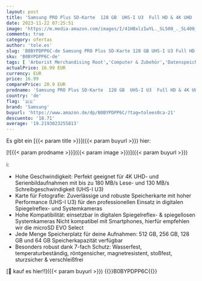 ```yaml
---
layout: post
title: 'Samsung PRO Plus SD-Karte  128 GB  UHS-I U3  Full HD & 4K UHD  180 MB/s Lesen  130 MB/s Schreiben  Speicherkarte für Spiegelreflexkameras und Systemkameras   MB-SD128S/EU'
date: 2023-11-22 07:25:51
image: 'https://m.media-amazon.com/images/I/41HBxlzIwYL._SL500_._SL400_.jpg'
comments: true
category: ofertas
author: 'tole.es'
slug: 'B0BYPDPP6C-de Samsung PRO Plus SD-Karte 128 GB UHS-I U3 Full HD & 4K UHD...'
sku: 'B0BYPDPP6C-de'
tags: [ 'Arborist Merchandising Root','Computer & Zubehör','Datenspeicher','Externe Datenspeicher','SecureDigital-Cards','Self Service','Special Features Stores','Speicherkarten','Speicherkarten & USB-Sticks','a4cbee59-f823-40fe-831a-7de64f655f6f_0','a4cbee59-f823-40fe-831a-7de64f655f6f_9901','samsung','🇩🇪', ]
actualPrice: 16.99 EUR
currency: EUR
price: 16.99
comparePrice: 20.9 EUR
prodname: 'Samsung PRO Plus SD-Karte  128 GB  UHS-I U3  Full HD & 4K UHD  180 MB/s Lesen  130 MB/s Schreiben  Speicherkarte für Spiegelreflexkameras und Systemkameras   MB-SD128S/EU'
country: 'de'
flag: '🇩🇪'
brand: 'Samsung'
buyurl: 'https://www.amazon.de/dp/B0BYPDPP6C/?tag=tolees0ca-21'
descuento: '18.71'
average: '19.2193023255813'
---
```


Es gibt ein [{{< param title >}}]({{< param buyurl >}}) hier:

[![{{< param prodname >}}]({{< param image >}})]({{< param buyurl >}})

ℹ️:

- Hohe Geschwindigkeit: Perfekt geeignet für 4K UHD- und Serienbildaufnahmen mit bis zu 180 MB/s Lese- und 130 MB/s Schreibgeschwindigkeit (UHS-I U3)
- Karte für Fotografie: Zuverlässige und robuste Speicherkarte mit hoher Performance (UHS-I U3) für den professionellen Einsatz in digitalen Spiegelreflex- und Systemkameras
- Hohe Kompatibilität: einsetzbar in digitalen Spiegelreflex- & spiegellosen Systemkameras Nicht kompatibel mit Smartphones, hierfür empfehlen wir die microSD EVO Select
- Jede Menge Speicherplatz für deine Aufnahmen: 512 GB, 256 GB, 128 GB und 64 GB Speicherkapazität verfügbar
- Besonders robust dank 7-fach Schutz: Wasserfest, temperaturbeständig, röntgensicher, magnetresistent, stoßfest, sturzsicher & verschleißfrei

[🛒 kauf es hier!!]({{< param buyurl >}})
{{<world>}}B0BYPDPP6C{{</world>}}
